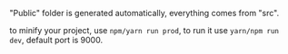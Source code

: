 "Public" folder is generated automatically, everything comes from "src".  

to minify your project, use `npm/yarn run prod`, to run it use `yarn/npm run dev`, default port is 9000.

